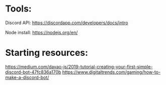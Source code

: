 # Tools:
Discord API: https://discordapp.com/developers/docs/intro

Node install: https://nodejs.org/en/


# Starting resources: 
https://medium.com/davao-js/2019-tutorial-creating-your-first-simple-discord-bot-47fc836a170b
https://www.digitaltrends.com/gaming/how-to-make-a-discord-bot/
